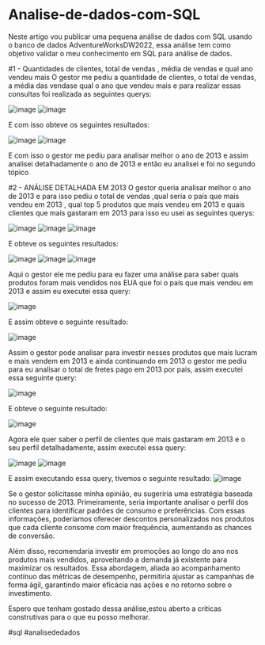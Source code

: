 # Analise-de-dados-com-SQL
Neste artigo vou publicar uma pequena análise de dados com SQL usando o banco de dados AdventureWorksDW2022, essa análise tem como objetivo validar o meu conhecimento em SQL para análise de dados.

#1 - Quantidades de clientes, total de vendas , média de vendas e qual ano vendeu mais 
O gestor me pediu a quantidade de clientes, o total de vendas, a média das vendase qual o ano que vendeu mais e para realizar essas consultas foi realizada as seguintes querys:

![image](https://github.com/user-attachments/assets/c5a40fe8-590c-4bc8-a01a-fe58254e6641)
![image](https://github.com/user-attachments/assets/0cd70220-2246-431a-8ad0-8ba485c8d9e9)

E com isso obteve os seguintes resultados:

![image](https://github.com/user-attachments/assets/47f78015-53fa-4c42-9853-ec307d151fa5)
![image](https://github.com/user-attachments/assets/50ebbd28-fd1a-4d23-b94e-3504fe3de3ca)


E com isso o gestor me pediu para analisar melhor o ano de 2013 e assim analisei detalhadamente o ano de 2013 e então eu analisei e foi no segundo tópico


#2 - ANÁLISE DETALHADA EM 2013
O gestor queria analisar melhor o ano de 2013 e para isso pediu o total de vendas ,qual seria o país que mais vendeu em 2013 , qual top 5  produtos que mais vendeu em 2013 e quais clientes que mais gastaram em 2013 para isso eu usei as seguintes querys:

![image](https://github.com/user-attachments/assets/17f5dad1-3914-4b28-ac70-3cbbaadb9639)
![image](https://github.com/user-attachments/assets/bb67fe7c-5026-4d59-9b25-b59c3f3a66e6)
![image](https://github.com/user-attachments/assets/4a6913dc-1f5e-42f0-a012-de566893cf43)


E obteve os seguintes resultados:

![image](https://github.com/user-attachments/assets/0896dcf6-8cfa-4954-a8ef-5e118ade22d1)
![image](https://github.com/user-attachments/assets/b7bd0e85-4f65-442b-82f9-1124f3b939df)
![image](https://github.com/user-attachments/assets/98620fff-e8ea-4dee-8ebb-29250568f942)



Aqui o gestor ele me pediu para eu fazer uma análise para saber quais produtos foram mais vendidos nos EUA que foi o país que mais vendeu em 2013 e assim eu executei essa query:

![image](https://github.com/user-attachments/assets/bd07860b-b626-43cf-8c3f-daa4e5541a65)



E assim obteve o seguinte resultado:

![image](https://github.com/user-attachments/assets/7fa61eed-659d-48f5-818b-73b5a4964404)



Assim o gestor pode analisar para investir nesses produtos que mais lucram e mais vendem em 2013 e ainda continuando em 2013 o gestor me pediu para eu analisar o total de fretes pago em 2013 por pais, assim executei essa seguinte query:

![image](https://github.com/user-attachments/assets/a51fbb9e-2485-48a8-8934-2fec1abaeb61)

E obteve o seguinte resultado:

![image](https://github.com/user-attachments/assets/4e9c794a-ebef-44f8-8bcf-9482bcc4fb68)


Agora ele quer saber o perfil de clientes que mais gastaram em 2013 e o seu perfil detalhadamente, assim executei essa query:

![image](https://github.com/user-attachments/assets/81f655b2-be51-4b91-928b-33f274850b40)
![image](https://github.com/user-attachments/assets/c94018ce-b8d2-4cba-8b51-44feba203e2d)


E assim executando essa query, tivemos o seguinte resultado:
![image](https://github.com/user-attachments/assets/10bbb500-c95e-422f-a823-2965827534a5)


Se o gestor solicitasse minha opinião, eu sugeriria uma estratégia baseada no sucesso de 2013. Primeiramente, seria importante analisar o perfil dos clientes para identificar padrões de consumo e preferências. Com essas informações, poderíamos oferecer descontos personalizados nos produtos que cada cliente consome com maior frequência, aumentando as chances de conversão.

Além disso, recomendaria investir em promoções ao longo do ano nos produtos mais vendidos, aproveitando a demanda já existente para maximizar os resultados. Essa abordagem, aliada ao acompanhamento contínuo das métricas de desempenho, permitiria ajustar as campanhas de forma ágil, garantindo maior eficácia nas ações e no retorno sobre o investimento.

Espero que tenham gostado dessa análise,estou aberto a criticas construtivas para o que eu posso melhorar.



#sql  #analisededados
